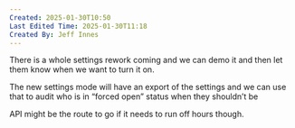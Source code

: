 ```yaml
---
Created: 2025-01-30T10:50
Last Edited Time: 2025-01-30T11:18
Created By: Jeff Innes
---
```

There is a whole settings rework coming and we can demo it and then let them know when we want to turn it on.

The new settings mode will have an export of the settings and we can use that to audit who is in “forced open” status when they shouldn’t be

  

API might be the route to go if it needs to run off hours though.